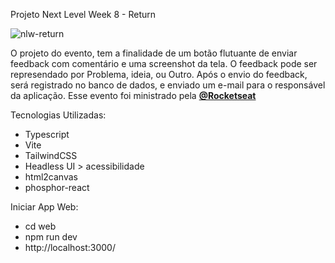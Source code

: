 Projeto Next Level Week 8 - Return

![nlw-return](https://user-images.githubusercontent.com/54412289/167443970-7c464ef7-1457-4db1-a0e3-b2af798787da.png)



O projeto do evento, tem a finalidade de um botão flutuante de enviar feedback com comentário e uma screenshot da tela. 
O feedback pode ser represendado por Problema, ideia, ou Outro. Após o envio do feedback, será registrado no banco de dados, e enviado um e-mail para o responsável da aplicação. 
Esse evento foi ministrado pela **[@Rocketseat](https://github.com/Rocketseat)**



Tecnologias Utilizadas:
* Typescript <br/>
* Vite<br/>
* TailwindCSS<br/>
* Headless UI > acessibilidade<br/>
* html2canvas<br/>
* phosphor-react<br/>

Iniciar App Web: <br/>
* cd web<br/>
* npm run dev<br/>
* http://localhost:3000/
